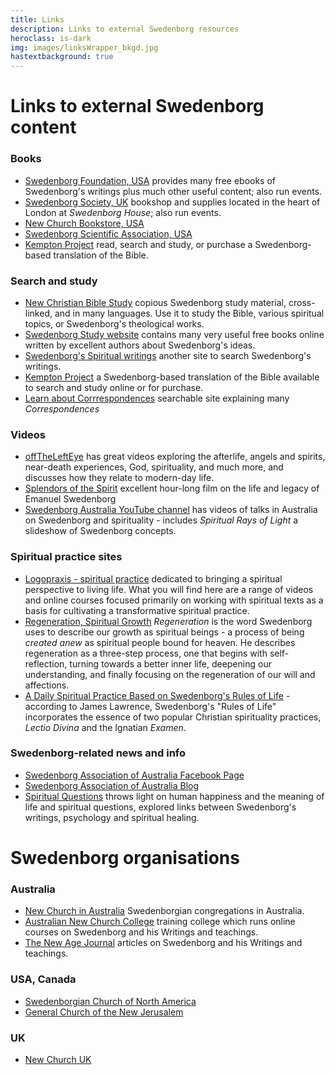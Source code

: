 ```yaml
---
title: Links
description: Links to external Swedenborg resources
heroclass: is-dark
img: images/linksWrapper_bkgd.jpg
hastextbackground: true
---
```


# Links to external Swedenborg content

### Books

- [Swedenborg Foundation, USA](http:/www.swedenborg.com) provides many free ebooks of Swedenborg's writings plus much other useful content; also run events.
- [Swedenborg Society, UK](http:/www.swedenborg.org.uk) bookshop and supplies located in the heart of London at _Swedenborg House_; also run events.
- [New Church Bookstore, USA](https://www.newchurchbooks.com)
- [Swedenborg Scientific Association, USA](http:/www.newphilosophyonline.org)
- [Kempton Project](http:/www.kemptonproject.org) read, search and study, or purchase a Swedenborg-based translation of the Bible.

### Search and study

- [New Christian Bible Study](http:/www.newchristianbiblestudy.org/Swedenborg) copious Swedenborg study material, cross-linked, and in many languages. Use it to study the Bible, various spiritual topics, or Swedenborg's theological works.
- [Swedenborg Study website](http://www.swedenborgstudy.com/websites.htm) contains many very useful free books online written by excellent authors about Swedenborg's ideas.
- [Swedenborg's Spiritual writings](http:/www.heavenlydoctrines.org/dtSearch.html) another site to search Swedenborg's writings.
- [Kempton Project](http:/www.kemptonproject.org) a Swedenborg-based translation of the Bible available to search and study online or for purchase.
- [Learn about Corrrespondences](http://www.scienceofcorrespondences.com) searchable site explaining many _Correspondences_

### Videos

- [offTheLeftEye](https://offthelefteye.com) has great videos exploring the afterlife, angels and spirits, near-death experiences, God, spirituality, and much more, and discusses how they relate to modern-day life.
- [Splendors of the Spirit](https:/www.youtube.com/watch?v=RdzeFKh9_D4) excellent hour-long film on the life and legacy of Emanuel Swedenborg
- [Swedenborg Australia YouTube channel](https:/www.youtube.com/channel/UC_YRMrzGHVbP23SQAXYK8lQ) has videos of talks in Australia on Swedenborg and spirituality - includes _Spiritual Rays of Light_ a slideshow of Swedenborg concepts.

### Spiritual practice sites

- [Logopraxis - spiritual practice](http://logopraxis.online) dedicated to bringing a spiritual perspective to living life. What you will find here are a range of videos and online courses focused primarily on working with spiritual texts as a basis for cultivating a transformative spiritual practice.
- [Regeneration, Spiritual Growth](http:/www.swedenborg.com/emanuel-swedenborg/explore/regeneration) _Regeneration_ is the word Swedenborg uses to describe our growth as spiritual beings - a process of being _created anew_ as spiritual people bound for heaven. He describes regeneration as a three-step process, one that begins with self-reflection, turning towards a better inner life, deepening our understanding, and finally focusing on the regeneration of our will and affections.
- [A Daily Spiritual Practice Based on Swedenborg's Rules of Life](https:/swedenborg.com/daily-spiritual-practice-based-swedenborgs-rules-life) - according to James Lawrence, Swedenborg's "Rules of Life" incorporates the essence of two popular Christian spirituality practices, _Lectio Divina_ and the Ignatian _Examen_.

### Swedenborg-related news and info

- [Swedenborg Association of Australia Facebook Page](https:/www.facebook.com/pages/Swedenborg-Association-of-Australia/104862382911851)
- [Swedenborg Association of Australia Blog](http:/swedenborgaustralia.blogspot.com)
- [Spiritual Questions](http:/spiritualquestions.org.uk) throws light on human happiness and the meaning of life and spiritual questions, explored links between Swedenborg's writings, psychology and spiritual healing.

# Swedenborg organisations

### Australia

- [New Church in Australia](http:/www.newchurch.net.au) Swedenborgian congregations in Australia.
- [Australian New Church College](http:/anccollege.org) training college which runs online courses on Swedenborg and his Writings and teachings.
- [The New Age Journal](http:/thenewage.net.au) articles on Swedenborg and his Writings and teachings.

### USA, Canada

- [Swedenborgian Church of North America](http:/www.swedenborg.org)
- [General Church of the New Jerusalem](http:/www.newchurch.org)

### UK

- [New Church UK](https://newchurch.org.uk)